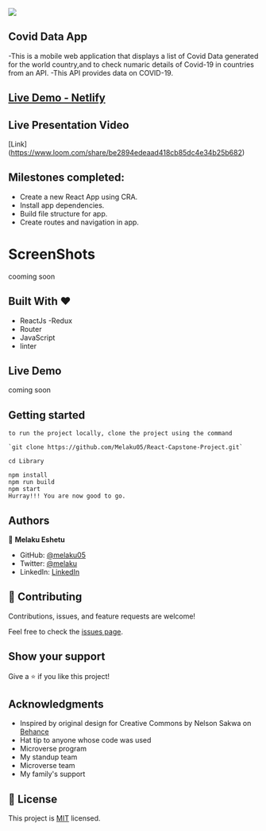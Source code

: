 ![](https://img.shields.io/badge/Microverse-blueviolet)

##  Covid Data App


-This is a mobile web application that displays a list of Covid Data generated for the world country,and  to check numaric details of Covid-19 in countries from an API.
-This API provides data on COVID-19.

## [Live Demo - Netlify](https://stellular-cannoli-3adc87.netlify.app//)
<!-- ## [Live Demo ]() -->

## Live Presentation Video

[Link] (https://www.loom.com/share/be2894edeaad418cb85dc4e34b25b682)

## Milestones completed:
- Create a new React App using CRA.
- Install app dependencies.
- Build file structure for app.
- Create routes and navigation in app.

# ScreenShots

cooming soon

## Built With &hearts;

- ReactJs
  -Redux
- Router
- JavaScript
- linter

## Live Demo

coming soon

## Getting started

```
to run the project locally, clone the project using the command

`git clone https://github.com/Melaku05/React-Capstone-Project.git`

cd Library

npm install
npm run build
npm start
Hurray!!! You are now good to go.
```

## Authors

👤 **Melaku Eshetu**

- GitHub: [@melaku05](https://github.com/melaku05)
- Twitter: [@melaku](https://twitter.com/melaku05)
- LinkedIn: [LinkedIn](https://www.linkedin.com/in/melaku-eshetu/)

## 🤝 Contributing

Contributions, issues, and feature requests are welcome!

Feel free to check the [issues page](../../issues/).

## Show your support

Give a ⭐️ if you like this project!

## Acknowledgments
- Inspired by original design for Creative Commons by Nelson Sakwa on [Behance](<https://behance.net/gallery/31579789/Ballhead-App-(Free-PSDs)>)
- Hat tip to anyone whose code was used
- Microverse program
- My standup team
- Microverse team
- My family's support

## 📝 License

This project is [MIT](./MIT.md) licensed.
